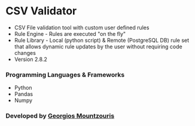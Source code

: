# CSV Validator

* CSV File validation tool with custom user defined rules
* Rule Engine - Rules are executed "on the fly"
* Rule Library - Local (python script) & Remote (PostgreSQL DB) rule set that allows dynamic rule updates by the user without requiring code changes
* Version 2.8.2

### Programming Languages & Frameworks
- Python
- Pandas
- Numpy

### Developed by [Georgios Mountzouris](mailto:gmountzouris@efka.gov.gr)
